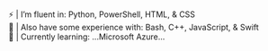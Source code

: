 <!--
🌐 | <a href="https://dribbble.com/JustinSobo">Dribbble</a><br>
💼 | <a href="https://www.linkedin.com/in/justinsobo/">LinkedIn</a><br>
💻 | <a href="https://www.gotjustin.com/">GotJustin</a><br>
-->
⚡ | I’m fluent in: Python, PowerShell, HTML, & CSS<br>
💬 | Also have some experience with: Bash, C++, JavaScript, & Swift<br>
🌱 | Currently learning: ...Microsoft Azure...<br>

<!-- TCP, UDP, SSL, DNS, DHCP, NAT, VPN, Kali, Manjaro, Ubuntu, Nmap, Python 3, HTML 5 ,CSS 3, Javascript, VMWare, Windows Hyper-V Manager, Citrix XenApp, Microsoft Powershell, Microsoft Azure, SaaS, PaaS, IaaS, Active Directory (ADUC), Windows Server 2008 - 2016, Microsoft Office 365, Photoshop CC 2020, InDesign CC 2020 -->

<!--
**JustinSobo/JustinSobo** is a ✨ _special_ ✨ repository because its `README.md` (this file) appears on your GitHub profile.

Here are some ideas to get you started:

- 🔭 I’m currently working on ...
- 🌱 I’m currently learning ...
- 👯 I’m looking to collaborate on ...
- 🤔 I’m looking for help with ...
- 💬 Ask me about ...
- 📫 How to reach me: ...
- 😄 Pronouns: ...
- ⚡ Fun fact: ...
-->
